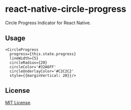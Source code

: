 react-native-circle-progress
=======

Circle Progress Indicator for React Native.

## Usage

```
<CircleProgress
  progress={this.state.progress}
  lineWidth={5}
  circleRadius={20}
  circleColor='#32A6FF'
  circleUnderlayColor='#C2C2C2'
  style={{marginVertical: 20}}/>
```

## License

[MIT License](http://opensource.org/licenses/mit-license.html).
